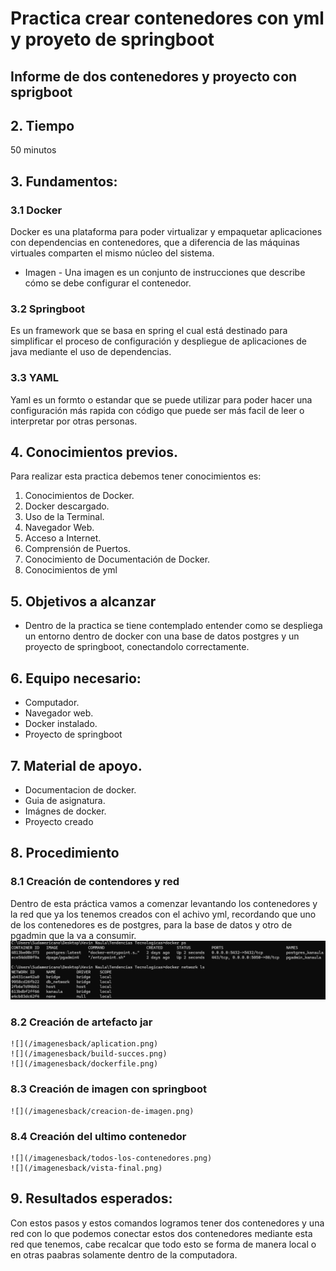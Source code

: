 # Practica crear contenedores con yml y proyeto de springboot
## Informe de dos contenedores y proyecto con sprigboot
## 2. Tiempo 
 50 minutos
## 3. Fundamentos:

 ### 3.1 Docker
 Docker es una plataforma para poder virtualizar y empaquetar aplicaciones con dependencias en contenedores, que a diferencia de las máquinas virtuales comparten el mismo núcleo del sistema.

 - Imagen -
 Una imagen es un conjunto de instrucciones que describe cómo se debe configurar el contenedor.
 ### 3.2 Springboot
Es un framework que se basa en spring el cual está destinado para simplificar el proceso de configuración y despliegue de aplicaciones de java mediante el uso de dependencias.
 ### 3.3 YAML
 Yaml es un formto o estandar que se puede utilizar para poder hacer una configuración más rapida con código que puede ser más facil de leer o interpretar por otras personas.
## 4. Conocimientos previos.
   
Para realizar esta practica debemos tener conocimientos es:
1. Conocimientos de Docker.
2. Docker descargado.
3. Uso de la Terminal.
4. Navegador Web.
5. Acceso a Internet.
6. Comprensión de Puertos.
7. Conocimiento de Documentación de Docker.
8. Conocimientos de yml

## 5. Objetivos a alcanzar
   
- Dentro de la practica se tiene contemplado entender como se despliega un entorno dentro de docker con una base de datos postgres y un proyecto de springboot, conectandolo correctamente. 
## 6. Equipo necesario:
  
- Computador.
- Navegador web.
- Docker instalado.
- Proyecto de springboot

## 7. Material de apoyo.
   
- Documentacion de docker.
- Guia de asignatura.
- Imágnes de docker.
- Proyecto creado
  
## 8. Procedimiento

 ### 8.1 Creación de contendores y red
 Dentro de esta práctica vamos a comenzar levantando los contenedores y la red que ya los tenemos creados con el achivo yml, recordando que uno de los contenedores es de postgres, para la base de datos y otro de pgadmin que la va a consumir.
    ![](/imagenesback/contenedores-y-redes.png)
 ### 8.2 Creación de artefacto jar
    ![](/imagenesback/aplication.png)
    ![](/imagenesback/build-succes.png)
    ![](/imagenesback/dockerfile.png)
 ### 8.3 Creación de imagen con springboot
    ![](/imagenesback/creacion-de-imagen.png)
 ### 8.4 Creación del ultimo contenedor
    ![](/imagenesback/todos-los-contenedores.png)
    ![](/imagenesback/vista-final.png)
## 9. Resultados esperados:
    
Con estos pasos y estos comandos logramos tener dos contenedores y una red con lo que podemos conectar estos dos contenedores mediante esta red que tenemos, cabe recalcar que todo esto se forma de manera local o en otras paabras solamente dentro de la computadora.
